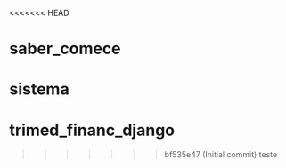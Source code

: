 <<<<<<< HEAD
# saber_comece
sistema
=======
# trimed_financ_django
>>>>>>> bf535e47 (Initial commit)
 teste
    